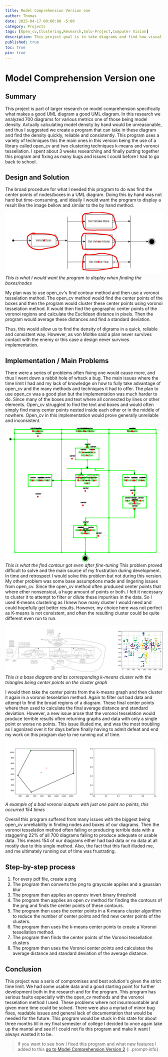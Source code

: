 ```yaml
---
title: Model Comprehension Version one
author: Thomas
date: 2025-04-17 00:00:00 -5:00
category: Projects
tags: [Open_cv,Clustering,Research,Solo-Project,Computer Vision]
description: This project goal is to take diagrams and find how visual dense the diagram is, using computer vision techniques like open_cv. 
published: true
toc: true
pin: true
---
```


# Model Comprehension Version one

## Summary
This project is part of larger research on model comprehension specifically what makes a good UML diagram a 
good UML diagram. In this research we analyzed 700 diagrams for various metrics one of those being model
density. Actually calculating model density by hand would be unreasonable, and thus I suggested we create
a program that can take in these diagram and find the density quickly, reliable and consistently. This program 
uses a variety of techniques this the main ones in this version being the use of a library called open_cv and two
clustering techniques k-means and voronoi tessellation. I spent about 3 weeks researching and finally putting 
together this program and fixing as many bugs and issues I could before I had to go back to school.

## Design and Solution
The broad procedure for what I needed this program to do was find the center points of nodes/boxes
in a UML diagram. Doing this by hand was not hard but time-consuming, and ideally I would want the program to 
display a result like the image bellow and similar to the by hand method. 

![Annotated example of want I wanted to happen](assets/images/DrawnByHandMethod.png)
_This is what I would want the program to display when finding the boxes/nodes_

My plan was to use open_cv's find contour method and then use a voronoi tesselation method. The open_cv method would
find the center points of the boxes and then the program would cluster these center points using voronoi tesselation method.
It would then find the geographic center points of the voronoi regions and calculate the Euclidean distance in pixels.
Then the program would average these distances and find a standard deviation. 

Thus, this would allow us to find the density of digrams in a quick, reliable and consistent way. However, as von Moltke said
a plan never survives contact with the enemy or this case a design never survives implementation.

## Implementation / Main Problems
There were a series of problems often fixing one would cause more, and thus I went down a rabbit hole of whack a bug. 
The main issues where the time limit I had and my lack of knowledge on how to fully take advantage of open_cv and the many methods
and techniques it had to offer. The plan to use open_cv was a good plan but the implementation was much 
harder to do. Since many of the boxes and text where all connected by lines or other elements. 
Open_cv struggled to find the text and boxes and would often simply find many center points nested 
inside each other or in the middle of nowhere. Open_cv in this implementation would prove generally unreliable and
inconsistent. 

![Example photo of bad contour output](assets/images/BadContour.png)
_This is what the find contour got even after fine-tuning_
This problem proved difficult to solve and the main source of my frustration during development. In time and retrospect I 
would solve this problem but not during this version. My other problem was some base assumptions made and lingering issues from open_cv.
Since the open_cv method often produced center points that where ether nonsensical, a huge amount of points or both. I felt it necessary
to cluster it to attempt to filter or dilute these impurities in the data. So I used K-means clustering as I knew how many cluster
I would need and could hopefully get better results. However, my choice here was not perfect as K-means is not consistent, and
often the resulting cluster could be quite different even run to run.

![Example of k-mean clustering on the diagrams](assets/images/Cluster.png)
_This is a base diagram and its corresponding k-means cluster  with the triangles being center points on the cluster graph_


I would then take the center points from the k-means graph and then cluster it again in a voronoi tesselation method. 
Again to filter out bad data and attempt to find the broad regions of a diagram. These final center points where then used to 
calculate the final average distance and standard deviation. However, a new issue arose that the voronoi tesselation would 
produce terrible results often returning graphs and data with only a single point or worse no points. This issue 
illuded me, and was the most troubling as I agonized over it for days before finally having to admit defeat and end my work 
on this program due to me running out of time.

![Example of bad voronoi graph](assets/images/VoronoiMerged1.png)
_A example of a bad voronoi outputs with just one point no points, this occurred 154 times_

Overall this program suffered from many issues with the biggest being open_cv unreliability in finding nodes and boxes of our diagrams.
Then the voronoi tesselation method often failing or producing terrible data with a staggering 22% of all 700 diagrams failing to produce 
adequate or usable data. This means 154 of our diagrams either had bad data or no data at all mostly due to this single method. 
Also, the fact that this fault illuded me, and me ultimately running out of time was frustrating.

## Step-by-step process
1. For every pdf file, create a png
2. The program then converts the png to grayscale applies and a gaussian blur
3. The program then applies an opencv invert binary threshold
4. The program then applies an open cv method for finding the contours of the png and finds the center points of these contours.
5. The program then uses the center points in a K-means cluster algorithm to reduce the number of center points 
and find new center points of the clusters.
6. The program then uses the k-means center points to create a Voronoi tessellation method.
7. The program then finds the center points of the Voronoi tessellation clusters
8. The program then uses the Voronoi center points and calculates the average distance and standard deviation of the average distance.

## Conclusion 

This project was a seris of compromises and best solution's given the strict time limit. We had some usable data and
a good starting point for further development both in the research and for the program. This program has serious faults especially 
with the open_cv methods and the voronoi tesselation method I used. These problems where not insurmountable and given more time could
be solved. There were also a myriad of minor bug fixes, readable issues and general lack of documentation that would be needed for the future.
This program would be stuck in this state for about three months till in my final semester of college I decided to once again take up the
mantel and see if I could not fix this program and make it want I always wanted it to be. 

> If you want to see how I fixed this program and what new features I added to this 
> [go to Model Comprehension Version 2](https://tomicgun.github.io/posts/MCV2/)
{: .prompt-info}
